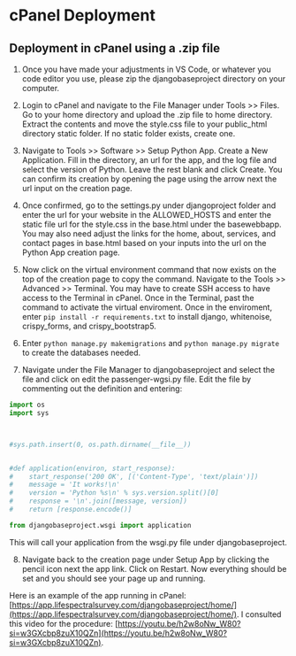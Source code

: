 # cPanel Deployment

## Deployment in cPanel using a .zip file

1. Once you have made your adjustments in VS Code, or whatever you code editor you use, please zip the djangobaseproject directory on your computer.

2. Login to cPanel and navigate to the File Manager under Tools >> Files. Go to your home directory and upload the .zip file to home directory.  Extract the contents and move the style.css file to your public_html directory static folder.  If no static folder exists, create one.  

3. Navigate to Tools >> Software >> Setup Python App. Create a New Application.  Fill in the directory, an url for the app, and the log file and select the version of Python.  Leave the rest blank and click Create.  You can confirm its creation by opening the page using the arrow next the url input on the creation page. 

4. Once confirmed, go to the settings.py under djangoproject folder and enter the url for your website in the ALLOWED_HOSTS and enter the static file url for the style.css in the base.html under the basewebbapp.  You may also need adjust the links for the home, about, services, and contact pages in base.html based on your inputs into the url on the Python App creation page.

5. Now click on the virtual environment command that now exists on the top of the creation page to copy the command. Navigate to the Tools >> Advanced >> Terminal.  You may have to create SSH access to have access to the Terminal in cPanel. Once in the Terminal, past the command to activate the virtual enviroment.  Once in the enviroment, enter ```pip install -r requirements.txt``` to install django, whitenoise, crispy_forms, and crispy_bootstrap5.

6. Enter ```python manage.py makemigrations``` and ```python manage.py migrate``` to create the databases needed.

7. Navigate under the File Manager  to djangobaseproject and select the file and click on edit the passenger-wgsi.py file. Edit the file by commenting out the definition and entering:
  
```python
import os
import sys



#sys.path.insert(0, os.path.dirname(__file__))


#def application(environ, start_response):
#    start_response('200 OK', [('Content-Type', 'text/plain')])
#    message = 'It works!\n'
#    version = 'Python %s\n' % sys.version.split()[0]
#    response = '\n'.join([message, version])
#    return [response.encode()]

from djangobaseproject.wsgi import application

```
This will call your application from the wsgi.py file under djangobaseproject. 

8. Navigate back to the creation page under Setup App by clicking the pencil icon next the app link.  Click on Restart. Now everything should be set and you should see your page up and running.

Here is an example of the app running in cPanel: [https://app.lifespectralsurvey.com/djangobaseproject/home/](https://app.lifespectralsurvey.com/djangobaseproject/home/). I consulted this video for the procedure: [https://youtu.be/h2w8oNw_W80?si=w3GXcbp8zuX10QZn](https://youtu.be/h2w8oNw_W80?si=w3GXcbp8zuX10QZn).

